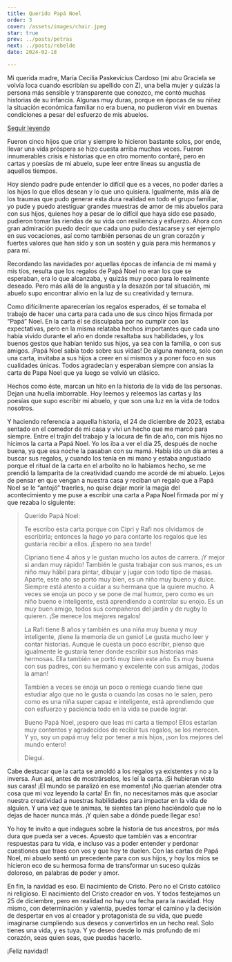 ```yaml
---
title: Querido Papá Noel
order: 3
cover: /assets/images/chair.jpeg
star: true
prev: ../posts/petras
next: ../posts/rebelde
date: 2024-02-18

---
```


Mi querida madre, María Cecilia Paskevicius Cardoso (mi abu Graciela se volvía loca cuando escribían su apellido con Z), una bella mujer y quizás la persona más sensible y transparente que conozco, me contó muchas historias de su infancia. Algunas muy duras, porque en épocas de su niñez la situación económica familiar no era buena, no pudieron vivir en buenas condiciones a pesar del esfuerzo de mis abuelos. 

<a v-if="false" href="../posts/papa-noel.html">Seguir leyendo</a>
<!-- more -->

Fueron cinco hijos que criar y siempre lo hicieron bastante solos, por ende, llevar una vida próspera se hizo cuesta arriba muchas veces. Fueron innumerables crisis e historias que en otro momento contaré, pero en cartas y poesías de mi abuelo, supe leer entre líneas su angustia de aquellos tiempos. 

Hoy siendo padre pude entender lo difícil que es a veces, no poder darles a los hijos lo que ellos desean y lo que uno quisiera. Igualmente, más allá de los traumas que pudo generar esta dura realidad en todo el grupo familiar, yo pude y puedo atestiguar grandes muestras de amor de mis abuelos para con sus hijos, quienes hoy a pesar de lo difícil que haya sido ese pasado, pudieron tomar las riendas de su vida con resiliencia y esfuerzo. Ahora con gran admiración puedo decir que cada uno pudo destacarse y ser ejemplo en sus vocaciones, así como también personas de un gran corazón y fuertes valores que han sido y son un sostén y guía para mis hermanos y para mí.

Recordando las navidades por aquellas épocas de infancia de mi mamá y mis tíos, resulta que los regalos de Papá Noel no eran los que se esperaban, era lo que alcanzaba, y quizás muy poco para lo realmente deseado. Pero más allá de la angustia y la desazón por tal situación, mi abuelo supo encontrar alivio en la luz de su creatividad y ternura.

Como difícilmente aparecerían los regalos esperados, él se tomaba el trabajo de hacer una carta para cada uno de sus cinco hijos firmada por “Papá” Noel. En la carta él se disculpaba por no cumplir con las expectativas, pero en la misma relataba hechos importantes que cada uno había vivido durante el año en donde resaltaba sus habilidades, y los buenos gestos que habían tenido sus hijos, ya sea con la familia, o con sus amigos. ¡Papá Noel sabía todo sobre sus vidas! De alguna manera, solo con una carta, invitaba a sus hijos a creer en sí mismos y a poner foco en sus cualidades únicas. Todos agradecían y esperaban siempre con ansias la carta de Papa Noel que ya luego se volvió un clásico. 

Hechos como éste, marcan un hito en la historia de la vida de las personas. Dejan una huella imborrable. Hoy leemos y releemos las cartas y las poesías que supo escribir mi abuelo, y que son una luz en la vida de todos nosotros.

Y haciendo referencia a aquella historia, el 24 de diciembre de 2023, estaba sentado en el comedor de mi casa y viví un hecho que me marcó para siempre. Entre el trajín del trabajo y la locura de fin de año, con mis hijos no hicimos la carta a Papá Noel. Yo los iba a ver el día 25, después de noche buena, ya que esa noche la pasaban con su mamá. Había ido un día antes a buscar sus regalos, y cuando los tenía en mi mano y estaba angustiado porque el ritual de la carta en el arbolito no lo habíamos hecho, se me prendió la lamparita de la creatividad cuando me acordé de mi abuelo.  Lejos de pensar en que vengan a nuestra casa y reciban un regalo que a Papá Noel se le “antojó” traerles, no quise dejar morir la magia del acontecimiento y me puse a escribir una carta a Papa Noel firmada por mí y que rezaba lo siguiente:


> Querido Papá Noel:
>
>
> Te escribo esta carta porque con Cipri y Rafi nos olvidamos de escribirla; entonces la hago yo para contarte los regalos que les gustaría recibir a ellos. ¡Espero no sea tarde!
>
> Cipriano tiene 4 años y le gustan mucho los autos de carrera. ¡Y mejor si andan muy rápido! También le gusta trabajar con sus manos, es un niño muy hábil para pintar, dibujar y jugar con todo tipo de masas. Aparte, este año se portó muy bien, es un niño muy bueno y dulce. Siempre está atento a cuidar a su hermana que la quiere mucho. A veces se enoja un poco y se pone de mal humor, pero como es un niño bueno e inteligente, está aprendiendo a controlar su enojo. Es un muy buen amigo, todos sus compañeros del jardín y de rugby lo quieren. ¡Se merece los mejores regalos!
>
> La Rafi tiene 8 años y también es una niña muy buena y muy inteligente, ¡tiene la memoria de un genio! Le gusta mucho leer y contar historias. Aunque le cuesta un poco escribir, pienso que igualmente le gustaría tener donde escribir sus historias más hermosas. Ella también se portó muy bien este año. Es muy buena con sus padres, con su hermano y excelente con sus amigas, ¡todas la aman!
> 
> También a veces se enoja un poco o reniega cuando tiene que estudiar algo que no le gusta o cuando las cosas no le salen, pero como es una niña super capaz e inteligente, está aprendiendo que con esfuerzo y paciencia todo en la vida se puede lograr. 
> 
> Bueno Papá Noel, ¡espero que leas mi carta a tiempo! Ellos estarían muy contentos y agradecidos de recibir tus regalos, se los merecen. Y yo, soy un papá muy feliz por tener a mis hijos, ¡son los mejores del mundo entero!
> 
> 
> Diegui.


Cabe destacar que la carta se amoldó a los regalos ya existentes y no a la inversa. Aun así, antes de mostrárselos, les leí la carta. ¡Si hubieran visto sus caras! ¡El mundo se paralizó en ese momento! ¡No querían atender otra cosa que mi voz leyendo la carta! En fin, no necesitamos más que asociar nuestra creatividad a nuestras habilidades para impactar en la vida de alguien. Y una vez que te animas, te sientes tan pleno haciéndolo que no lo dejas de hacer nunca más. ¡Y quien sabe a dónde puede llegar eso! 

Yo hoy te invito a que indagues sobre la historia de tus ancestros, por más dura que pueda ser a veces. Apuesto que también vas a encontrar respuestas para tu vida, e incluso vas a poder entender y perdonar cuestiones que traes con vos y que hoy te duelen. Con las cartas de Papá Noel, mi abuelo sentó un precedente para con sus hijos, y hoy los míos se hicieron eco de su hermosa forma de transformar un suceso quizás doloroso, en palabras de poder y amor. 

En fin, la navidad es eso. El nacimiento de Cristo. Pero no el Cristo católico ni religioso. El nacimiento del Cristo creador en vos. Y todos festejamos un 25 de diciembre, pero en realidad no hay una fecha para la navidad. Hoy mismo, con determinación y valentía, puedes tomar el camino y la decisión de despertar en vos al creador y protagonista de su vida, que puede imaginarse cumpliendo sus deseos y convertirlos en un hecho real. Solo tienes una vida, y es tuya.  Y yo deseo desde lo más profundo de mi corazón, seas quien seas, que puedas hacerlo. 

¡Feliz navidad!
